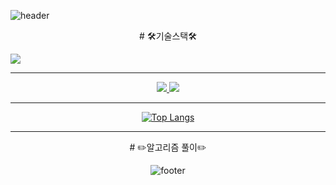 
![header](https://capsule-render.vercel.app/api?type=wave&color=auto&height=400&section=header&text=shshun&fontSize=90)



<center>
# 🛠️기술스택🛠️
</center>


<img src="https://img.shields.io/badge/Python-3766AB?style=flat-square&logo=Python&logoColor=white"/></a>

* * *

<div align="center" text-align="center">
    <a href="https://solved.ac/skyworking/" target="_blank">
    <img src="http://mazassumnida.wtf/api/generate_badge?boj=skyworking"/>
    </a>
    <a href="https://github.com/shshun/github-readme-stats" target="_blank">
    <img src="https://github-readme-stats.vercel.app/api?username=shshun&show_icons=true&theme=radical"/>
    </a>
<div>
  


* * *

[![Top Langs](https://github-readme-stats.vercel.app/api/top-langs/?username=shshun&layout=compact)](https://github.com/shshun/github-readme-stats)

* * *

<center>
# ✏️알고리즘 풀이✏️
</center>

    
![footer](https://capsule-render.vercel.app/api?section=footer)

